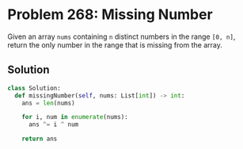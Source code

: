 # Problem 268: Missing Number

Given an array `nums` containing `n` distinct numbers in the range `[0, n]`, return the only number in the range that is missing from the array.

## Solution 
```python
class Solution:
  def missingNumber(self, nums: List[int]) -> int:
    ans = len(nums)

    for i, num in enumerate(nums):
      ans ^= i ^ num

    return ans  
```


